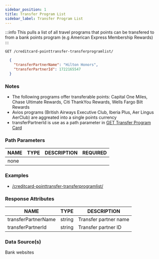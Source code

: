 ```yaml
---
sidebar_position: 1
title: Transfer Program List
sidebar_label: Transfer Program List
---
```


:::info
This pulls a list of all travel programs that points can be transfered to from a bank points program (e.g American Express Membership Rewards)
:::

```bash title="HTTP REQUEST"
GET /creditcard-pointtransfer-transferprogramlist/
```



```json title="RESPONSE"
  {
    "transferPartnerName": "Hilton Honors",
    "transferPartnerId": 1722165547
  }
```


### Notes

- The following programs offer transferable points: Capital One Miles, Chase Ultimate Rewards, Citi ThankYou Rewards, Wells Fargo Bilt Rewards
- Avios programs (British Airways Executive Club, Iberia Plus, Aer Lingus AerClub) are aggreated into a single points currency
- transferPartnerId is use as a path parameter in [GET Transfer Program Card](transfer-program-card)



### Path Parameters

 | NAME        | TYPE   | DESCRIPTION                                                      | REQUIRED |
| ---------- | ------ | ---------------------------------------------------------------- | ------ |
| none |


### Examples

- [/creditcard-pointtransfer-transferprogramlist/](/)

### Response Attributes

| NAME        | TYPE   | DESCRIPTION                                                      |
| ---------- | ------ | ---------------------------------------------------------------- |
| transferPartnerName | string | Transfer partner name | 
| transferPartnerId | string | Transfer partner ID | 



 
### Data Source(s)

Bank websites